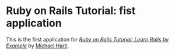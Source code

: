 # Ruby on Rails Tutorial: fist application

This is the first application for
[*Ruby on Rails Tutorial: Learn Rails by Example*](http://railstutorial.org/)
by [Michael Hartl](http://michaelhartl.com/).